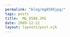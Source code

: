 ```yaml
---
permalink: "blog/mg8588jpg/"
tags: posts
title: _MG_8588.JPG
date: 2009-12-22
layout: layouts/post.njk
---
```


